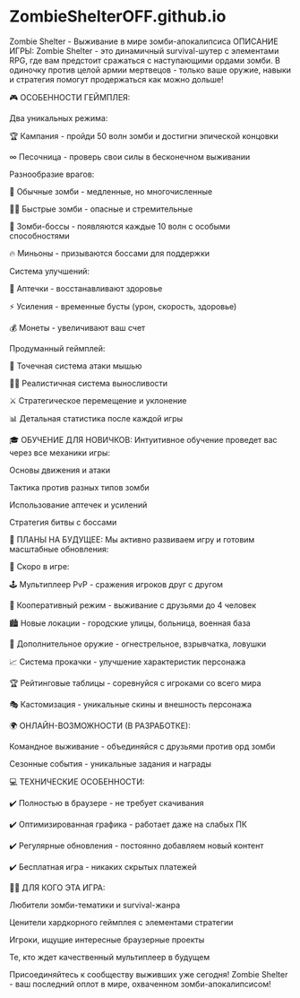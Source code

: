 # ZombieShelterOFF.github.io
Zombie Shelter - Выживание в мире зомби-апокалипсиса
ОПИСАНИЕ ИГРЫ:
Zombie Shelter - это динамичный survival-шутер с элементами RPG, где вам предстоит сражаться с наступающими ордами зомби. В одиночку против целой армии мертвецов - только ваше оружие, навыки и стратегия помогут продержаться как можно дольше!

🎮 ОСОБЕННОСТИ ГЕЙМПЛЕЯ:

Два уникальных режима:

🏆 Кампания - пройди 50 волн зомби и достигни эпической концовки

∞ Песочница - проверь свои силы в бесконечном выживании

Разнообразие врагов:

🧟 Обычные зомби - медленные, но многочисленные

🏃‍♂️ Быстрые зомби - опасные и стремительные

👑 Зомби-боссы - появляются каждые 10 волн с особыми способностями

🔥 Миньоны - призываются боссами для поддержки

Система улучшений:

💊 Аптечки - восстанавливают здоровье

⚡ Усиления - временные бусты (урон, скорость, здоровье)

💰 Монеты - увеличивают ваш счет

Продуманный геймплей:

🎯 Точечная система атаки мышью

🏃‍♂️ Реалистичная система выносливости

⚔️ Стратегическое перемещение и уклонение

📊 Детальная статистика после каждой игры

🎓 ОБУЧЕНИЕ ДЛЯ НОВИЧКОВ:
Интуитивное обучение проведет вас через все механики игры:

Основы движения и атаки

Тактика против разных типов зомби

Использование аптечек и усилений

Стратегия битвы с боссами

🔮 ПЛАНЫ НА БУДУЩЕЕ:
Мы активно развиваем игру и готовим масштабные обновления:

🎪 Скоро в игре:

🕹️ Мультиплеер PvP - сражения игроков друг с другом

👥 Кооперативный режим - выживание с друзьями до 4 человек

🏙️ Новые локации - городские улицы, больница, военная база

🔫 Дополнительное оружие - огнестрельное, взрывчатка, ловушки

📈 Система прокачки - улучшение характеристик персонажа

🏆 Рейтинговые таблицы - соревнуйся с игроками со всего мира

🎭 Кастомизация - уникальные скины и внешность персонажа

🌍 ОНЛАЙН-ВОЗМОЖНОСТИ (В РАЗРАБОТКЕ):

Командное выживание - объединяйся с друзьями против орд зомби

Сезонные события - уникальные задания и награды

💻 ТЕХНИЧЕСКИЕ ОСОБЕННОСТИ:

✔️ Полностью в браузере - не требует скачивания

✔️ Оптимизированная графика - работает даже на слабых ПК

✔️ Регулярные обновления - постоянно добавляем новый контент

✔️ Бесплатная игра - никаких скрытых платежей

👨‍💻 ДЛЯ КОГО ЭТА ИГРА:

Любители зомби-тематики и survival-жанра

Ценители хардкорного геймплея с элементами стратегии

Игроки, ищущие интересные браузерные проекты

Те, кто ждет качественный мультиплеер в будущем

Присоединяйтесь к сообществу выживших уже сегодня!
Zombie Shelter - ваш последний оплот в мире, охваченном зомби-апокалипсисом!
